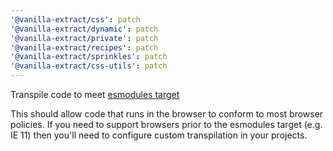 ```yaml
---
'@vanilla-extract/css': patch
'@vanilla-extract/dynamic': patch
'@vanilla-extract/private': patch
'@vanilla-extract/recipes': patch
'@vanilla-extract/sprinkles': patch
'@vanilla-extract/css-utils': patch
---
```


Transpile code to meet [esmodules target](https://babeljs.io/docs/en/babel-preset-env#targetsesmodules)

This should allow code that runs in the browser to conform to most browser policies. If you need to support browsers prior to the esmodules target (e.g. IE 11) then you'll need to configure custom transpilation in your projects.
